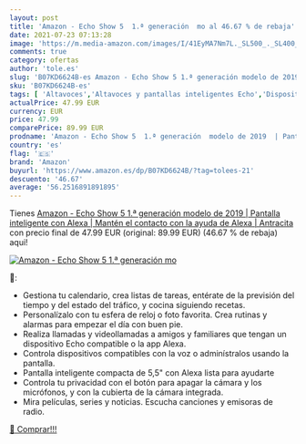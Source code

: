 ```yaml
---
layout: post
title: 'Amazon - Echo Show 5  1.ª generación  mo al 46.67 % de rebaja'
date: 2021-07-23 07:13:28
image: 'https://m.media-amazon.com/images/I/41EyMA7Nm7L._SL500_._SL400_.jpg'
comments: true
category: ofertas
author: 'tole.es'
slug: 'B07KD6624B-es Amazon - Echo Show 5 1.ª generación modelo de 2019 |...'
sku: 'B07KD6624B-es'
tags: [ 'Altavoces','Altavoces y pantallas inteligentes Echo','Dispositivos Amazon','Dispositivos Amazon y Accesorios','Electrónica','Equipos de audio y Hi-Fi','Pantallas inteligentes','alexa','amazon', ]
actualPrice: 47.99 EUR
currency: EUR
price: 47.99
comparePrice: 89.99 EUR
prodname: 'Amazon - Echo Show 5  1.ª generación  modelo de 2019  | Pantalla inteligente con Alexa | Mantén el contacto con la ayuda de Alexa | Antracita'
country: 'es'
flag: '🇪🇸'
brand: 'Amazon'
buyurl: 'https://www.amazon.es/dp/B07KD6624B/?tag=tolees-21'
descuento: '46.67'
average: '56.2516891891895'
---
```


Tienes [Amazon - Echo Show 5  1.ª generación  modelo de 2019  | Pantalla inteligente con Alexa | Mantén el contacto con la ayuda de Alexa | Antracita](https://www.amazon.es/dp/B07KD6624B/?tag=tolees-21) con precio final de  47.99 EUR (original: 89.99 EUR) (46.67 %  de rebaja) aqui!

[![Amazon - Echo Show 5  1.ª generación  mo](https://m.media-amazon.com/images/I/41EyMA7Nm7L._SL500_._SL400_.jpg)](https://www.amazon.es/dp/B07KD6624B/?tag=tolees-21)

🔎:

- Gestiona tu calendario, crea listas de tareas, entérate de la previsión del tiempo y del estado del tráfico, y cocina siguiendo recetas.
- Personalízalo con tu esfera de reloj o foto favorita. Crea rutinas y alarmas para empezar el día con buen pie.
- Realiza llamadas y videollamadas a amigos y familiares que tengan un dispositivo Echo compatible o la app Alexa.
- Controla dispositivos compatibles con la voz o adminístralos usando la pantalla.
- Pantalla inteligente compacta de 5,5" con Alexa lista para ayudarte
- Controla tu privacidad con el botón para apagar la cámara y los micrófonos, y con la cubierta de la cámara integrada.
- Mira películas, series y noticias. Escucha canciones y emisoras de radio.

[🛒 Comprar!!!](https://www.amazon.es/dp/B07KD6624B/?tag=tolees-21)
